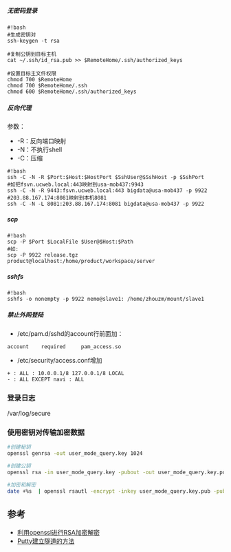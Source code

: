 ##### 无密码登录
```
#!bash
#生成密钥对
ssh-keygen -t rsa

#复制公钥到目标主机
cat ~/.ssh/id_rsa.pub >> $RemoteHome/.ssh/authorized_keys

#设置目标主文件权限
chmod 700 $RemoteHome
chmod 700 $RemoteHome/.ssh
chmod 600 $RemoteHome/.ssh/authorized_keys
```

##### 反向代理
参数：

* -R：反向端口映射
* -N：不执行shell
* -C：压缩
```
#!bash
ssh -C -N -R $Port:$Host:$HostPort $SshUser@$SshHost -p $SshPort
#如把fsvn.ucweb.local:443映射到usa-mob437:9943
ssh -C -N -R 9443:fsvn.ucweb.local:443 bigdata@usa-mob437 -p 9922
#203.88.167.174:8081映射到本机8081
ssh -C -N -L 8081:203.88.167.174:8081 bigdata@usa-mob437 -p 9922
```

##### scp
```
#!bash
scp -P $Port $LocalFile $User@$Host:$Path
#如:
scp -P 9922 release.tgz product@localhost:/home/product/workspace/server
```

##### sshfs
```
#!bash
sshfs -o nonempty -p 9922 nemo@slave1: /home/zhouzm/mount/slave1
```

##### 禁止外网登陆
* /etc/pam.d/sshd的account行前面加：
```
account    required     pam_access.so
```

* /etc/security/access.conf增加

```
+ : ALL : 10.0.0.1/8 127.0.0.1/8 LOCAL
- : ALL EXCEPT navi : ALL
```

### 登录日志
/var/log/secure

### 使用密钥对传输加密数据
```bash
#创建秘钥
openssl genrsa -out user_mode_query.key 1024

#创建公钥
openssl rsa -in user_mode_query.key -pubout -out user_mode_query.key.pub

#加密和解密
date +%s  | openssl rsautl -encrypt -inkey user_mode_query.key.pub -pubin | openssl rsautl -decrypt -inkey user_mode_query.key
```

## 参考
* [利用openssl进行RSA加密解密](http://www.cnblogs.com/alittlebitcool/archive/2011/09/22/2185418.html)
* [Putty建立隧道的方法](http://www.putty.ws/putty-tunnel-methods)
